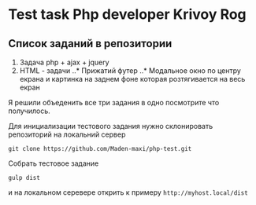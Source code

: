 # Test task Php developer Krivoy Rog
## Список заданий в репозитории
1. Задача php + ajax + jquery
2. HTML - задачи
 ..* Прижатий футер
 ..* Модальное окно по центру екрана и картинка на заднем фоне которая розтягивается на весь екран

Я решили объеденить все три задания в одно посмотрите что получилось.

Для инициализации тестового задания нужно склонировать репозиторий на локальний сервер

`git clone https://github.com/Maden-maxi/php-test.git`

Собрать тестовое задание

`gulp dist`

и на локальном серевере открить к примеру `http://myhost.local/dist`
